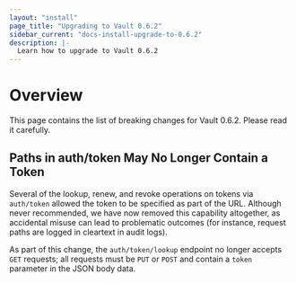 ```yaml
---
layout: "install"
page_title: "Upgrading to Vault 0.6.2"
sidebar_current: "docs-install-upgrade-to-0.6.2"
description: |-
  Learn how to upgrade to Vault 0.6.2
---
```


# Overview

This page contains the list of breaking changes for Vault 0.6.2. Please read it
carefully.

## Paths in auth/token May No Longer Contain a Token

Several of the lookup, renew, and revoke operations on tokens via `auth/token`
allowed the token to be specified as part of the URL. Although never
recommended, we have now removed this capability altogether, as accidental
misuse can lead to problematic outcomes (for instance, request paths are logged
in cleartext in audit logs).

As part of this change, the `auth/token/lookup` endpoint no longer accepts
`GET` requests; all requests must be `PUT` or `POST` and contain a `token`
parameter in the JSON body data.
